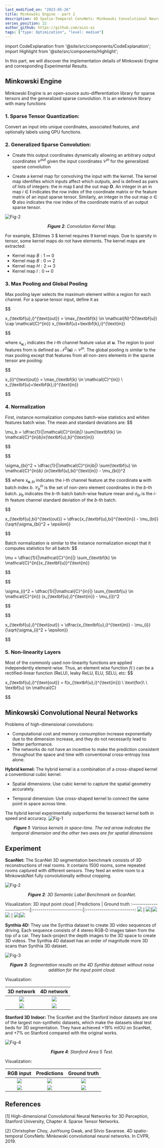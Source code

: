 ```yaml
---
last_modified_on: "2023-05-26"
title: Minkowski Engine - part 2
description: 4D Spatio-Temporal ConvNets: Minkowski Convolutional Neural Networks - Experimental results
series_position: 22
author_github: https://github.com/aioz-ai
tags: ["type: Optimization", "level: medium"]
---
```



import CodeExplanation from '@site/src/components/CodeExplanation';
import Highlight from '@site/src/components/Highlight'; 


In this part, we will discover the implementation details of Minkowski Engine and corresponding Experimental Results.

## **Minkowski Engine**

Minkowski Engine is an open-source auto-differentiation library for sparse tensors and the generalized sparse convolution. It is an extensive library with many functions
### **1. Sparse Tensor Quantization**: 
Convert an input into unique coordinates, associated features, and optionally labels using  GPU functions. 

### **2. Generalized Sparse Convolution**:  
- Create this output coordinates dynamically allowing an arbitrary output coordinates $\mathcal{C}^{out}$ given the input coordinates  $\mathcal{C}^{in}$ for the generalized sparse convolution

- Create a kernel map for convolving the input with the kernel. The kernel map identifies which inputs affect which outputs, and is defined as pairs of lists of integers: the in map $\textbf{I}$ and the out map $\textbf{O}$. An integer in an in map $i\in \textbf{I}$ indicates the row index of the coordinate matrix or the feature matrix of an input sparse tensor. Similarly, an integer in the out map $o \in \textbf{O}$ also indicates the row index of the coordinate matrix of an output sparse tensor.

![Fig-2](https://drive.google.com/uc?export=view&id=1ETXj0zX9B6anzAvqFM5APpsgVlZgsWrE)
*<center>**Figure 2**:  Convolution Kernel Map.</center>*

For example,  $3\times 3 $ kernel requires 9 kernel maps. Due to sparsity in tensor, some kernel maps do not have elements. The kernel maps are extracted: 

- Kernel map $B: 1 \mapsto 0$ 
- Kernel map $B: 0 \mapsto 2$ 
- Kernel map $H: 2 \mapsto 3$ 
- Kernel map $I: 0 \mapsto 0$ 

### **3. Max Pooling and Global Pooling**
Max pooling layer selects the maximum element within a region for each channel. For a sparse tensor input, define it as

$$

x_{\textbf{u},i}^{\text{out}} = \max_{\textbf{k} \in \mathcal{N}^D(\textbf{u}) \cap \mathcal{C}^{in}} x_{\textbf{u}+\textbf{k},i}^{\text{in}}

$$

where $x_{\textbf{u},i}$ indicates the $i$-th channel feature value at $\textbf{u}$. The region to pool features from is defined as $\mathcal{N}^D(\textbf{u}) \cap \mathcal{C}^{in}$. The global pooling is similar to the max pooling except that features from all non-zero elements in the sparse tensor are pooling:

$$

x_{i}^{\text{out}} = \max_{\textbf{k} \in  \mathcal{C}^{in}} \ x_{\textbf{u}+\textbf{k},i}^{\text{in}}

$$
### **4. Normalization**
First, instance normalization computes batch-wise statistics and whiten features batch wise. The mean and standard deviations are: 
$$ 

\mu_b = \dfrac{1}{|\mathcal{C}^{in}_b|} \sum_{\textbf{k} \in \mathcal{C}^{in}_b}x_{\textbf{u},b}^{\text{in}}

$$

$$

\sigma_{bi}^2 = \dfrac{1}{|\mathcal{C}^{in}_b|} \sum_{\textbf{u} \in \mathcal{C}^{in}_b} (x_{\textbf{u},bi}^{\text{in}} - \mu_{bi})^2

$$
where $x_{\textbf{u},bi}$ indicates the $i$-th channel feature at the coordinate $\textbf{u}$ with batch index $b$. $\mathcal{C}^{in}_b$ is the set of non-zero element coordinates in the $b$-th batch. $\mu_b$ indicates the $b$-th batch batch-wise feature mean and $\sigma_{bi}$ is the $i$-th feature channel standard deviation of the $b$-th batch.

$$

x_{\textbf{u},bi}^{\text{out}} = \dfrac{x_{\textbf{u},bi}^{\text{in}} - \mu_{bi}}{\sqrt{\sigma_{bi}^2 + \epsilon}} 

$$

Batch normalization is similar to the instance normalization except that it computes statistics for all batch:
$$ 

\mu = \dfrac{1}{|\mathcal{C}^{in}|} \sum_{\textbf{k} \in \mathcal{C}^{in}}x_{\textbf{u}}^{\text{in}}

$$

$$

\sigma_{i}^2 = \dfrac{1}{|\mathcal{C}^{in}|} \sum_{\textbf{u} \in \mathcal{C}^{in}} (x_{\textbf{u},i}^{\text{in}} - \mu_{i})^2

$$

$$

x_{\textbf{u},i}^{\text{out}} = \dfrac{x_{\textbf{u},i}^{\text{in}} - \mu_{i}}{\sqrt{\sigma_{i}^2 + \epsilon}} 

$$

### **5. Non-linearity Layers**
Most of the commonly used non-linearity functions are applied independently element-wise. Thus, an element wise function $f(·)$ can be a rectified-linear function (ReLU), leaky ReLU, ELU, SELU, etc: 
$$ 

x_{\textbf{u},i}^{\text{out}} = f(x_{\textbf{u},i}^{\text{in}}) \ \text{for}\ \ \textbf{u} \in \mathcal{C} 

$$

## **Minkowski Convolutional Neural Networks**

Problems of high-dimensional convolutions: 
- Computational cost and memory consumption increase exponentially due to the dimension increase, and they do not necessarily lead to better performance.
- The networks do not have an incentive to make the prediction consistent throughout the space and time with conventional cross-entropy loss alone.

**Hybrid kernel:** The hybrid kernel is a combination of a cross-shaped kernel a conventional cubic kernel. 
- Spatial dimensions: Use cubic kernel to capture the spatial geometry accurately.

- Temporal dimension: Use cross-shaped kernel to connect the same point in space across time.

The hybrid kernel experimentally outperforms the tesseract kernel both in speed and accuracy.
![Fig-1](https://drive.google.com/uc?export=view&id=1lo-7sXV6Q1A6VInwqtfcc2-ElyfQtpac)
*<center>**Figure 1**:  Various kernels in space-time. The red arrow indicates the temporal dimension and the other two axes are for spatial dimensions</center>*

## Experiment

**ScanNet:** The ScanNet 3D segmentation benchmark consists of 3D reconstructions of real rooms. It contains 1500 rooms, some repeated rooms captured with different sensors. They feed an entire room to a MinkowskiNet fully convolutionally without cropping.

![Fig-2](https://drive.google.com/uc?export=view&id=1OQVnPgAsTozHCMSV6uVx8hM7vVe5SIN5)
*<center>**Figure 2**:   3D Semantic Label Benchmark on ScanNet.</center>*


Visualization: 
3D input point cloud         |  Predictions | Ground truth
:-------------------------:|:-------------------------:|:-------------------------:
![](https://drive.google.com/uc?export=view&id=14Rz6NR1ZIk-ah-iEGPEhBMGTAE3UfO8X)  |  ![](https://drive.google.com/uc?export=view&id=1sNu2dgBL0ksIazpkOGGHxI8MljkKLl-u)|![](https://drive.google.com/uc?export=view&id=1cLu4C1OfqmaNKTqTZt7kmDFbzAQfyw81) 
![](https://drive.google.com/uc?export=view&id=1N32BTVc9k7wFnrhP8ilFl9RoLl5FjfI6)  |  ![](https://drive.google.com/uc?export=view&id=1fyh9K88dC2YwUS1WG4HStO0guSmgv69l)|![](https://drive.google.com/uc?export=view&id=1C4TFkYRVbsnUTdGKGdPIQ6wbu9kCEXju)


**Synthia 4D:** They use the Synthia dataset to create 3D video sequences of driving. Each sequence consists of 4 stereo RGB-D images taken from the top of a car. They back-project the depth images to the 3D space to create 3D videos. The Synthia 4D dataset has an order of magnitude more 3D scans than Synthia 3D dataset.

![Fig-3](https://drive.google.com/uc?export=view&id=1JWF97ZuTOGKrs8ZI94bA1GNhkkklia4b)
*<center>**Figure 3**:  Segmentation results on the 4D Synthia dataset without noise addition for the input point cloud.</center>*

Visualization: 

3D network           |  4D network
:-------------------------:|:-------------------------:
![](https://drive.google.com/uc?export=view&id=1BKVdphoD_IB3LO8dlMWx0lqfVCoyd36Q)  |  ![](https://drive.google.com/uc?export=view&id=1SAZxy2UiuDMdB_tRcRNYAUPiUAbeYfi1)
![](https://drive.google.com/uc?export=view&id=1KTRgmOI10-v_N5SZ-THrRQ-TXV2FrCgJ)  |  ![](https://drive.google.com/uc?export=view&id=11Vusoeqxc2KYiBXJrs-6eok2EfIc-a-r)

**Stanford 3D Indoor:** The ScanNet and the Stanford Indoor datasets are one of the largest non-synthetic datasets, which make the datasets ideal test beds for 3D segmentation. They have achieved $+19\%$ mIOU on ScanNet, and $+7\%$ on Stanford compared with the original works.

![Fig-4](https://drive.google.com/uc?export=view&id=1WdX-9LVdnDoZ1BFb7ku4lmB3rFdTk8pV)
*<center>**Figure 4**:  Stanford Area 5 Test.</center>*

Visualization: 

RGB input        |  Predictions | Ground truth
:-------------------------:|:-------------------------:|:-------------------------:
![](https://drive.google.com/uc?export=view&id=1FvZlec-3bQpnrfWqxg84DqNwTJHLW2_h)  |  ![](https://drive.google.com/uc?export=view&id=1X1B1VxKzPejgpSGLMmyw07krYGVLTvqo)|![](https://drive.google.com/uc?export=view&id=1kpJNka8TpAf3tr22StCEcSDLk6dmCWpq) 
![](https://drive.google.com/uc?export=view&id=1_NCAj7ImcUnhcjxWITTbJenns681--WW)  |  ![](https://drive.google.com/uc?export=view&id=12q7szIeRcA5sEfo41x8wpuhnvIm2JP6w)|![](https://drive.google.com/uc?export=view&id=1_9uhAfaaburEMR2ZS7rtvI6gicpdagbp) 
## References

<a id="1">[1]</a> 
High-dimensional Convolutional Neural Networks for 3D Perception, Stanford University, Chapter 4. Sparse Tensor Networks.

<a id="2">[2]</a> Christopher Choy, JunYoung Gwak, and Silvio Savarese. 4D spatio-temporal ConvNets: Minkowski convolutional neural networks. In CVPR, 2019.